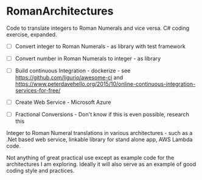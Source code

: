 # RomanArchitectures

Code to translate integers to Roman Numerals and vice versa. C# coding exercise, expanded.

* [ ] Convert integer to Roman Numerals - as library with test framework

* [ ] Convert number in Roman Numerals to integer - as library

* [ ] Build continuous Integration - dockerize - see https://github.com/ligurio/awesome-ci and https://www.peterdavehello.org/2015/10/online-continuous-integration-services-for-free/

* [ ] Create Web Service - Microsoft Azure

* [ ] Fractional Conversions - Don't know if this is even possible, research this


Integer to Roman Numeral translations in various architectures - such as a .Net based web service, linkable library for stand alone app, AWS Lambda code.

Not anything of great practical use except as example code for the architectures I am exploring. Ideally it will also serve as an example of good coding style and practices.



